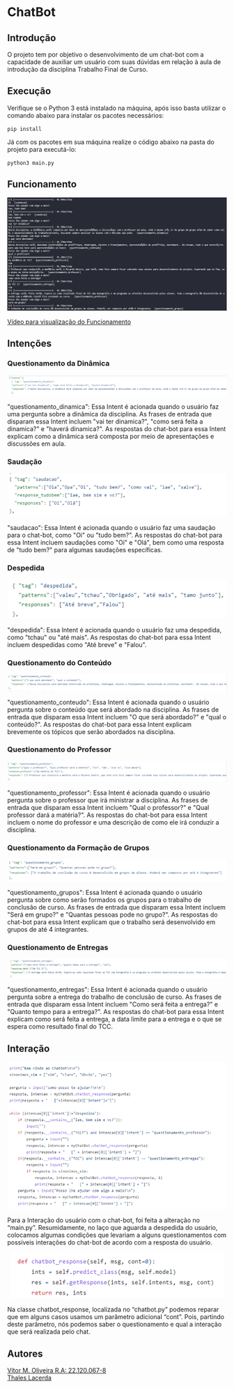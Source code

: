 # ChatBot
## Introdução
O projeto tem por objetivo o desenvolvimento de um chat-bot com a capacidade de auxiliar um usuário com suas dúvidas em relação à aula de introdução da disciplina Trabalho Final de Curso. 

## Execução 
Verifique se o Python 3 está instalado na máquina, após isso basta utilizar o comando abaixo para instalar os pacotes necessários:
```
pip install
```

Já com os pacotes em sua máquina realize o código abaixo na pasta do projeto para executá-lo:
```
python3 main.py
```
## Funcionamento
<p align="center">
  <img src="https://github.com/LacThales/ChatBot/blob/main/Imagens/execucao.jpg" alt="Telnet"/>
</p>

[Vídeo para visualização do Funcionamento](https://youtu.be/uGjqAtd-Www)

## Intenções
### Questionamento da Dinâmica

<p align="center">
  <img src="https://github.com/LacThales/ChatBot/blob/main/Imagens/QuestionamentoDinamica.png" alt="Telnet"/>
</p>

"questionamento_dinamica": Essa Intent é acionada quando o usuário faz uma pergunta sobre a dinâmica da disciplina. As frases de entrada que disparam essa Intent incluem "vai ter dinamica?", "como será feita a dinamica?" e "haverá dinamica?". As respostas do chat-bot para essa Intent explicam como a dinâmica será composta por meio de apresentações e discussões em aula.

### Saudação

<p align="center">
  <img src="https://github.com/LacThales/ChatBot/blob/main/Imagens/Saudacao.png" alt="Telnet"/>
</p>

"saudacao": Essa Intent é acionada quando o usuário faz uma saudação para o chat-bot, como "Oi" ou "tudo bem?". As respostas do chat-bot para essa Intent incluem saudações como "Oi" e "Olá", bem como uma resposta de "tudo bem?" para algumas saudações específicas.

### Despedida

<p align="center">
  <img src="https://github.com/LacThales/ChatBot/blob/main/Imagens/Despedida.png" alt="Telnet"/>
</p>

"despedida": Essa Intent é acionada quando o usuário faz uma despedida, como "tchau" ou "até mais". As respostas do chat-bot para essa Intent incluem despedidas como "Até breve" e "Falou".

### Questionamento do Conteúdo

<p align="center">
  <img src="https://github.com/LacThales/ChatBot/blob/main/Imagens/QuestionamentoConteudo.png" alt="Telnet"/>
</p>

"questionamento_conteudo": Essa Intent é acionada quando o usuário pergunta sobre o conteúdo que será abordado na disciplina. As frases de entrada que disparam essa Intent incluem "O que será abordado?" e "qual o conteúdo?". As respostas do chat-bot para essa Intent explicam brevemente os tópicos que serão abordados na disciplina.

### Questionamento do Professor

<p align="center">
  <img src="https://github.com/LacThales/ChatBot/blob/main/Imagens/QuestionamentoProfessor.png" alt="Telnet"/>
</p>

"questionamento_professor": Essa Intent é acionada quando o usuário pergunta sobre o professor que irá ministrar a disciplina. As frases de entrada que disparam essa Intent incluem "Qual o professor?" e "Qual professor dará a matéria?". As respostas do chat-bot para essa Intent incluem o nome do professor e uma descrição de como ele irá conduzir a disciplina.


### Questionamento da Formação de Grupos

<p align="center">
  <img src="https://github.com/LacThales/ChatBot/blob/main/Imagens/QuestionamentoGrupos.png" alt="Telnet"/>
</p>

"questionamento_grupos": Essa Intent é acionada quando o usuário pergunta sobre como serão formados os grupos para o trabalho de conclusão de curso. As frases de entrada que disparam essa Intent incluem "Será em grupo?" e "Quantas pessoas pode no grupo?". As respostas do chat-bot para essa Intent explicam que o trabalho será desenvolvido em grupos de até 4 integrantes.

### Questionamento de Entregas

<p align="center">
  <img src="https://github.com/LacThales/ChatBot/blob/main/Imagens/QuestionamentoEntrega.png" alt="Telnet"/>
</p>

"questionamento_entregas": Essa Intent é acionada quando o usuário pergunta sobre a entrega do trabalho de conclusão de curso. As frases de entrada que disparam essa Intent incluem "Como será feita a entrega?" e "Quanto tempo para a entrega?". As respostas do chat-bot para essa Intent explicam como será feita a entrega, a data limite para a entrega e o que se espera como resultado final do TCC.

## Interação

<p align="center">
  <img src="https://github.com/LacThales/ChatBot/blob/main/Imagens/interacoes.png" alt="Telnet"/>
</p>
Para a Interação do usuário com o chat-bot, foi feita a alteração no “main.py”. Resumidamente, no laço que aguarda a despedida do usuário, colocamos algumas condições que levariam a alguns questionamentos com possíveis interações do chat-bot de acordo com a resposta do usuário.

<p align="center">
  <img src="https://github.com/LacThales/ChatBot/blob/main/Imagens/chatbotresponse.png" alt="Telnet"/>
</p>

Na classe chatbot_response, localizada no “chatbot.py” podemos reparar que em alguns casos usamos um parâmetro adicional “cont”. Pois, partindo deste parâmetro, nós podemos saber o questionamento e qual a interação que será realizada pelo chat.

## Autores
[Vítor M. Oliveira R.A: 22.120.067-8](https://github.com/vihmar)  
[Thales Lacerda](https://github.com/LacThales)
